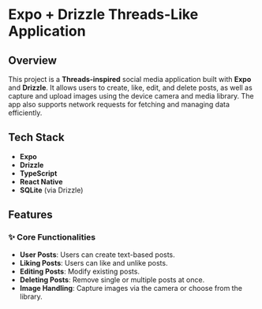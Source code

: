 # Expo + Drizzle Threads-Like Application

## Overview
This project is a **Threads-inspired** social media application built with **Expo** and **Drizzle**. It allows users to create, like, edit, and delete posts, as well as capture and upload images using the device camera and media library. The app also supports network requests for fetching and managing data efficiently.

## Tech Stack
- **Expo**
- **Drizzle**
- **TypeScript**
- **React Native**
- **SQLite** (via Drizzle)

## Features
### ✨ Core Functionalities
- **User Posts**: Users can create text-based posts.
- **Liking Posts**: Users can like and unlike posts.
- **Editing Posts**: Modify existing posts.
- **Deleting Posts**: Remove single or multiple posts at once.
- **Image Handling**: Capture images via the camera or choose from the library.
